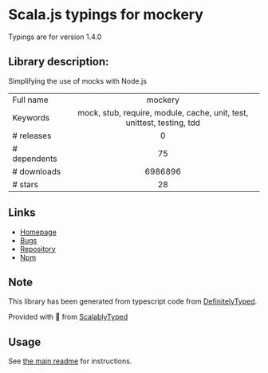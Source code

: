 
# Scala.js typings for mockery

Typings are for version 1.4.0

## Library description:
Simplifying the use of mocks with Node.js

|                    |                 |
| ------------------ | :-------------: |
| Full name          | mockery |
| Keywords           | mock, stub, require, module, cache, unit, test, unittest, testing, tdd |
| # releases         | 0 |
| # dependents       | 75 |
| # downloads        | 6986896 |
| # stars            | 28 |

## Links
- [Homepage](https://github.com/mfncooper/mockery#readme)
- [Bugs](http://github.com/mfncooper/mockery/issues)
- [Repository](https://github.com/mfncooper/mockery)
- [Npm](https://www.npmjs.com/package/mockery)
    


## Note
This library has been generated from typescript code from [DefinitelyTyped](https://definitelytyped.org).

Provided with :purple_heart: from [ScalablyTyped](https://github.com/oyvindberg/ScalablyTyped)

## Usage
See [the main readme](../../readme.md) for instructions.


